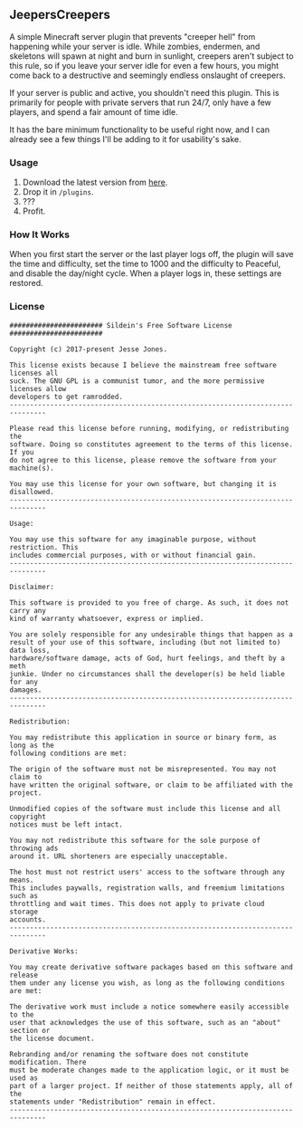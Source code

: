 ## JeepersCreepers
A simple Minecraft server plugin that prevents "creeper hell" from happening
while your server is idle. While zombies, endermen, and skeletons will spawn
at night and burn in sunlight, creepers aren't subject to this rule, so if you
leave your server idle for even a few hours, you might come back to a
destructive and seemingly endless onslaught of creepers.

If your server is public and active, you shouldn't need this plugin. This is
primarily for people with private servers that run 24/7, only have a few
players, and spend a fair amount of time idle.

It has the bare minimum functionality to be useful right now, and I can already
see a few things I'll be adding to it for usability's sake.

### Usage
1. Download the latest version from [here](https://github.com/sildein/JeepersCreepers/releases/latest).
2. Drop it in `/plugins`.
3. ???
4. Profit.

### How It Works
When you first start the server or the last player logs off, the plugin will
save the time and difficulty, set the time to 1000 and the difficulty to
Peaceful, and disable the day/night cycle. When a player logs in, these
settings are restored.

### License
```
####################### Sildein's Free Software License #######################

Copyright (c) 2017-present Jesse Jones.

This license exists because I believe the mainstream free software licenses all
suck. The GNU GPL is a communist tumor, and the more permissive licenses allow
developers to get ramrodded.
-------------------------------------------------------------------------------

Please read this license before running, modifying, or redistributing the
software. Doing so constitutes agreement to the terms of this license. If you
do not agree to this license, please remove the software from your machine(s).

You may use this license for your own software, but changing it is disallowed.
-------------------------------------------------------------------------------

Usage:

You may use this software for any imaginable purpose, without restriction. This
includes commercial purposes, with or without financial gain.
-------------------------------------------------------------------------------

Disclaimer:

This software is provided to you free of charge. As such, it does not carry any
kind of warranty whatsoever, express or implied.

You are solely responsible for any undesirable things that happen as a
result of your use of this software, including (but not limited to) data loss,
hardware/software damage, acts of God, hurt feelings, and theft by a meth
junkie. Under no circumstances shall the developer(s) be held liable for any
damages.
-------------------------------------------------------------------------------

Redistribution:

You may redistribute this application in source or binary form, as long as the
following conditions are met:

The origin of the software must not be misrepresented. You may not claim to
have written the original software, or claim to be affiliated with the project.

Unmodified copies of the software must include this license and all copyright
notices must be left intact.

You may not redistribute this software for the sole purpose of throwing ads
around it. URL shorteners are especially unacceptable.

The host must not restrict users' access to the software through any means.
This includes paywalls, registration walls, and freemium limitations such as
throttling and wait times. This does not apply to private cloud storage
accounts.
-------------------------------------------------------------------------------

Derivative Works:

You may create derivative software packages based on this software and release
them under any license you wish, as long as the following conditions are met:

The derivative work must include a notice somewhere easily accessible to the
user that acknowledges the use of this software, such as an "about" section or
the license document.

Rebranding and/or renaming the software does not constitute modification. There
must be moderate changes made to the application logic, or it must be used as
part of a larger project. If neither of those statements apply, all of the
statements under "Redistribution" remain in effect.
-------------------------------------------------------------------------------

```
